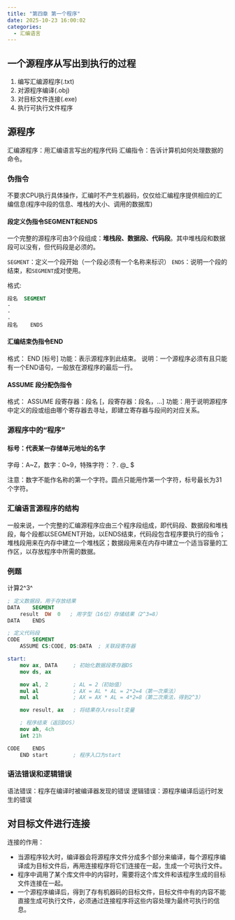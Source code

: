 ```yaml
---
title: "第四章 第一个程序"  
date: 2025-10-23 16:00:02
categories: 
  - 汇编语言
---
```


## 一个源程序从写出到执行的过程

1. 编写汇编源程序(.txt)
2. 对源程序编译(.obj)
3. 对目标文件连接(.exe)
4. 执行可执行文件程序

## 源程序

汇编源程序：用汇编语言写出的程序代码
汇编指令：告诉计算机如何处理数据的命令。

### 伪指令

不要求CPU执行具体操作，汇编时不产生机器码，仅仅给汇编程序提供相应的汇编信息(程序中段的信息、堆栈的大小、调用的数据库)

#### 段定义伪指令SEGMENT和ENDS

一个完整的源程序可由3个段组成：**堆栈段、数据段、代码段**。其中堆栈段和数据段可以没有，但代码段是必须的。

`SEGMENT`：定义一个段开始（一个段必须有一个名称来标识）
`ENDS`：说明一个段的结束，和`SEGMENT`成对使用。

格式:

```nasm
段名  SEGMENT
-
-
-
段名    ENDS
```

#### 汇编结束伪指令END

格式：  END   [标号]
功能：表示源程序到此结束。
说明：一个源程序必须有且只能有一个END语句，一般放在源程序的最后一行。

#### ASSUME 段分配伪指令

格式： ASSUME  段寄存器：段名  [，段寄存器：段名，…]
功能：用于说明源程序中定义的段或组由哪个寄存器去寻址，即建立寄存器与段间的对应关系。

### 源程序中的“程序”

#### 标号：代表某一存储单元地址的名字

字母：A~Z，数字：0~9，特殊字符：？. @_ $

注意：数字不能作名称的第一个字符。圆点只能用作第一个字符，标号最长为31个字符。

### 汇编语言源程序的结构

 一般来说，一个完整的汇编源程序应由三个程序段组成，即代码段、数据段和堆栈段，每个段都以SEGMENT开始，以ENDS结束，代码段包含程序要执行的指令；堆栈段用来在内存中建立一个堆栈区；数据段用来在内存中建立一个适当容量的工作区，以存放程序中所需的数据。

### 例题

计算2^3^

```nasm
; 定义数据段，用于存放结果
DATA    SEGMENT
    result  DW  0   ; 用字型（16位）存储结果（2^3=8）
DATA    ENDS

; 定义代码段
CODE    SEGMENT
    ASSUME CS:CODE, DS:DATA  ; 关联段寄存器

start:
    mov ax, DATA     ; 初始化数据段寄存器DS
    mov ds, ax

    mov al, 2        ; AL = 2（初始值）
    mul al           ; AX = AL * AL = 2*2=4（第一次乘法）
    mul al           ; AX = AX * AL = 4*2=8（第二次乘法，得到2^3）

    mov result, ax   ; 将结果存入result变量

    ; 程序结束（返回DOS）
    mov ah, 4ch
    int 21h

CODE    ENDS
    END start        ; 程序入口为start
```

### 语法错误和逻辑错误

语法错误：程序在编译时被编译器发现的错误
逻辑错误：源程序编译后运行时发生的错误

## 对目标文件进行连接

连接的作用：

* 当源程序较大时，编译器会将源程序文件分成多个部分来编译，每个源程序编译成为目标文件后，再用连接程序将它们连接在一起，生成一个可执行文件。
* 程序中调用了某个库文件中的内容时，需要将这个库文件和该程序生成的目标文件连接在一起。
* 一个源程序编译后，得到了存有机器码的目标文件，目标文件中有的内容不能直接生成可执行文件，必须通过连接程序将这些内容处理为最终可执行的信息。
